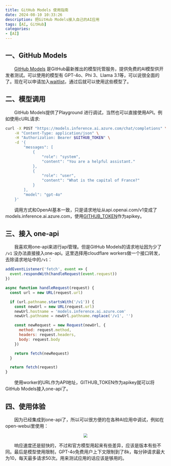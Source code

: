 ```yaml
---
title: GitHub Models 使用指南
date: 2024-08-10 10:33:26
description: 把GitHub Models接入自己的AI应用
tags: [AI, GitHub]
categories: 
- [AI]
---
```


## 一、GitHub Models

&emsp;&emsp;[GitHub Models](https://github.com/marketplace/models) 是GitHub最新推出的模型托管服务，提供免费的AI模型供开发者测试。可以使用的模型有 GPT-4o、Phi 3、Llama 3.1等，可以说很全面的了。现在可以申请加入[waitlist](https://github.com/marketplace/models/waitlist)，通过后就可以使用这些模型了。

## 二、模型调用

&emsp;&emsp;GitHub Models提供了Playground 进行调试，当然也可以直接使用API。例如使用cURL请求:

```bash
curl -X POST "https://models.inference.ai.azure.com/chat/completions" \
    -H "Content-Type: application/json" \
    -H "Authorization: Bearer $GITHUB_TOKEN" \
    -d '{
        "messages": [
            {
                "role": "system",
                "content": "You are a helpful assistant."
            },
            {
                "role": "user",
                "content": "What is the capital of France?"
            }
        ],
        "model": "gpt-4o"
    }'
```

&emsp;&emsp;调用方式和OpenAI基本一致，只是请求地址从api.openai.com/v1变成了models.inference.ai.azure.com，使用[GITHUB_TOKEN](https://github.com/settings/tokens)作为apikey。

## 三、接入 one-api

&emsp;&emsp;我喜欢用one-api来进行api管理。但是GitHub Models的请求地址因为少了 `/v1` 没办法直接接入one-api。这里选择用cloudflare workers做一个接口转发，去除请求地址中的`/v1`：

```javascript
addEventListener('fetch', event => {
  event.respondWith(handleRequest(event.request))
})

async function handleRequest(request) {
  const url = new URL(request.url)

  if (url.pathname.startsWith('/v1')) {
    const newUrl = new URL(request.url)
    newUrl.hostname = 'models.inference.ai.azure.com'
    newUrl.pathname = newUrl.pathname.replace('/v1', '') 

    const newRequest = new Request(newUrl, {
      method: request.method,
      headers: request.headers,
      body: request.body
    })

    return fetch(newRequest)
  }

  return fetch(request)
}
```

&emsp;&emsp;使用worker的URL作为API地址，GITHUB_TOKEN作为apikey就可以将GitHub Models接入one-api了。

## 四、使用体验

&emsp;&emsp;因为已经集成到one-api了，所以可以很方便的在各种AI应用中调试，例如在open-webui里使用：

<p align="center">
    <img src="https://p.iz.mk/i/2025/07/05/6868ba421a534.webp" style="zoom:80%;" />
</p>

&emsp;&emsp;响应速度还是挺快的，不过和官方模型用起来有些差异，应该是版本有些不同。最后是模型使用限制，GPT-4o免费用户上下文限制到了8k，每分钟请求最大为10，每天最多请求50次。用来测试应用的话应该是够用的。
